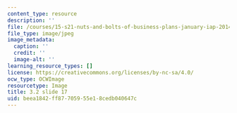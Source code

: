 ```yaml
---
content_type: resource
description: ''
file: /courses/15-s21-nuts-and-bolts-of-business-plans-january-iap-2014/beea1842ff87705955e18cedb040647c_Slide17.JPG
file_type: image/jpeg
image_metadata:
  caption: ''
  credit: ''
  image-alt: ''
learning_resource_types: []
license: https://creativecommons.org/licenses/by-nc-sa/4.0/
ocw_type: OCWImage
resourcetype: Image
title: 3.2 slide 17
uid: beea1842-ff87-7059-55e1-8cedb040647c
---
```

